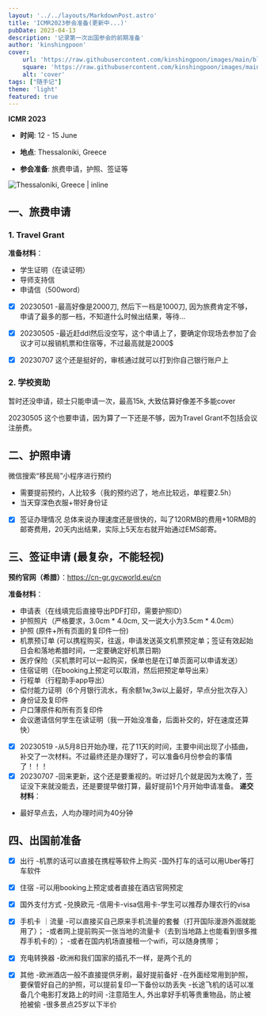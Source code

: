 ```yaml
---
layout: '../../layouts/MarkdownPost.astro'
title: 'ICMR2023参会准备(更新中...)'
pubDate: 2023-04-13
description: '记录第一次出国参会的前期准备'
author: 'kinshingpoon'
cover:
    url: 'https://raw.githubusercontent.com/kinshingpoon/images/main/blog-imgs/202304121828798.png'
    square: 'https://raw.githubusercontent.com/kinshingpoon/images/main/blog-imgs/202304121828798.png'
    alt: 'cover'
tags: ["随手记"]
theme: 'light'
featured: true
---
```


**ICMR 2023**

- **时间**: 12 - 15 June

- **地点**: Thessaloniki, Greece

- **参会准备**: 旅费申请，护照、签证等

![Thessaloniki, Greece | inline](https://raw.githubusercontent.com/kinshingpoon/images/main/blog-imgs/202304121836256.png)

## 一、旅费申请

### 1. Travel Grant
**准备材料**：
- 学生证明（在读证明）
- 导师支持信
- 申请信（500word）

- [x] 20230501
    -最高好像是2000刀, 然后下一档是1000刀, 因为旅费肯定不够，申请了最多的那一档，不知道什么时候出结果，等待...

- [x] 20230505
    -最近赶ddl然后没空写，这个申请上了，要确定你现场去参加了会议才可以报销机票和住宿等，不过最高就是2000$
- [x] 20230707
这个还是挺好的，审核通过就可以打到你自己银行账户上

### 2. 学校资助

暂时还没申请，硕士只能申请一次，最高15k, 大致估算好像差不多能cover

20230505 这个也要申请，因为算了一下还是不够，因为Travel Grant不包括会议注册费。


## 二、护照申请

微信搜索“移民局”小程序进行预约

- 需要提前预约，人比较多（我的预约迟了，地点比较远，单程要2.5h）
- 当天穿深色衣服+带好身份证

- [x] 签证办理情况
总体来说办理速度还是很快的，叫了120RMB的费用+10RMB的邮寄费用，20天内出结果，实际上5天左右就开始通过EMS邮寄。

## 三、签证申请 (最复杂，不能轻视)

**预约官网（希腊）**：https://cn-gr.gvcworld.eu/cn

**准备材料**：

- 申请表（在线填完后直接导出PDF打印，需要护照ID）
- 护照照片（严格要求，3.0cm * 4.0cm, 又一说大小为3.5cm * 4.0cm）
- 护照 (原件+所有页面的复印件一份)
- 机票预订单 (可以携程购买，往返，申请发送英文机票预定单；签证有效起始日会和落地希腊时间，一定要确定好机票日期) 
- 医疗保险（买机票时可以一起购买，保单也是在订单页面可以申请发送）
- 住宿证明（在booking上预定可以取消，然后把预定单导出来）
- 行程单（行程助手app导出）
- 偿付能力证明（6个月银行流水，有余额1w,3w以上最好，早点分批次存入）
- 身份证及复印件
- 户口薄原件和所有页复印件
- 会议邀请信何学生在读证明（我一开始没准备，后面补交的，好在速度还算快）

- [x] 20230519
    -从5月8日开始办理，花了11天的时间，主要中间出现了小插曲，补交了一次材料。不过最终还是办理好了，可以准备6月份参会的事情了！！！
- [x] 20230707
    -回来更新，这个还是要重视的。听过好几个就是因为太晚了，签证没下来就没能去，还是要提早做打算，最好提前1个月开始申请准备。
**递交材料**：

- 最好早点去，人均办理时间为40分钟

## 四、出国前准备
- [x] 出行
    -机票的话可以直接在携程等软件上购买
    -国外打车的话可以用Uber等打车软件
- [x] 住宿
    -可以用booking上预定或者直接在酒店官网预定
- [x] 国外支付方式
    -兑换欧元
    -信用卡-visa信用卡-学生可以推荐办理农行的visa
- [x] 手机卡 ｜流量
    -可以直接买自己原来手机流量的套餐（打开国际漫游外面就能用了）；
    -或者网上提前购买一张当地的流量卡（去到当地路上也能看到很多推荐手机卡的）；
    -或者在国内机场直接租一个wifi，可以随身携带；
- [x] 充电转换器
    -欧洲和我们国家的插孔不一样，是两个孔的
- [x] 其他
    -欧洲酒店一般不直接提供牙刷，最好提前备好
    -在外面经常用到护照，要保管好自己的护照，可以提前复印一下备份以防丢失
    -长途飞机的话可以准备几个电影打发路上的时间
    -注意陌生人, 外出拿好手机等贵重物品，防止被抢被偷
    -很多景点25岁以下半价
    